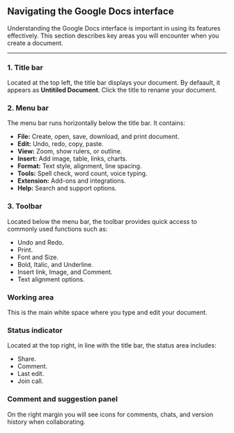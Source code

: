 ## Navigating the Google Docs interface
Understanding the Google Docs interface is important in using its features effectively. This section describes key areas you will encounter when you create a document. 

---
### 1. Title bar

Located at the top left, the title bar displays your document. By defaault, it appears as **Untitiled Document**. Click the title to rename your document. 

### 2. Menu bar

The menu bar runs horizontally below the title bar. It contains:
- **File:** Create, open, save, download, and print document. 
- **Edit:** Undo, redo, copy, paste.
- **View:** Zoom, show rulers, or outline.
- **Insert:** Add image, table, links, charts.
- **Format:** Text style, alignment, line spacing.
- **Tools:** Spell check, word count, voice typing.
- **Extension:** Add-ons and integrations.
- **Help:** Search and support options.

### 3. Toolbar

Located below the menu bar, the toolbar provides quick access to commonly used functions such as:
- Undo and Redo.
- Print.
- Font and Size.
- Bold, Italic, and Underline.
- Insert link, Image, and Comment.
- Text alignment options.

### Working area

This is the main white space where you type and edit your document.

### Status indicator

Located at the top right, in line with the title bar, the status area includes: 
- Share. 
- Comment. 
- Last edit. 
- Join call. 

### Comment and suggestion panel

On the right margin you will see icons for comments, chats, and version history when collaborating.